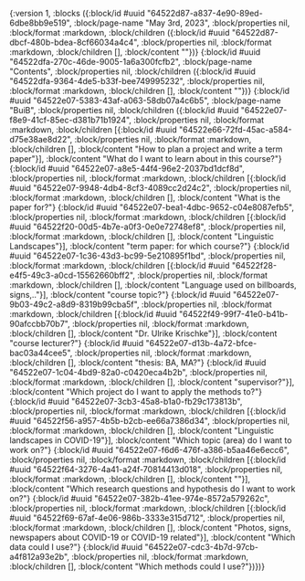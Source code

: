 {:version 1,
 :blocks
 ({:block/id #uuid "64522d87-a837-4e90-89ed-6dbe8bb9e519",
   :block/page-name "May 3rd, 2023",
   :block/properties nil,
   :block/format :markdown,
   :block/children
   ({:block/id #uuid "64522d87-dbcf-480b-bdea-8cf66034a4c4",
     :block/properties nil,
     :block/format :markdown,
     :block/children [],
     :block/content ""})}
  {:block/id #uuid "64522dfa-270c-46de-9005-1a6a300fcfb2",
   :block/page-name "Contents",
   :block/properties nil,
   :block/children
   ({:block/id #uuid "64522dfa-9364-4de5-b33f-bee749995232",
     :block/properties nil,
     :block/format :markdown,
     :block/children [],
     :block/content ""})}
  {:block/id #uuid "64522e07-5383-43af-a063-58db07a4c6b5",
   :block/page-name "BuiB",
   :block/properties nil,
   :block/children
   ({:block/id #uuid "64522e07-f8e9-41cf-85ec-d381b71b1924",
     :block/properties nil,
     :block/format :markdown,
     :block/children
     [{:block/id #uuid "64522e66-72fd-45ac-a584-d75e38ae8d22",
       :block/properties nil,
       :block/format :markdown,
       :block/children [],
       :block/content "How to plan a project and write a term paper"}],
     :block/content "What do I want to learn about in this course?"}
    {:block/id #uuid "64522e07-a8e5-44f4-96e2-2037bd1dcf8d",
     :block/properties nil,
     :block/format :markdown,
     :block/children
     [{:block/id #uuid "64522e07-9948-4db4-8cf3-4089cc2d24c2",
       :block/properties nil,
       :block/format :markdown,
       :block/children [],
       :block/content "What is the paper for?"}
      {:block/id #uuid "64522e07-bea1-4dbc-9652-c04e8087efb5",
       :block/properties nil,
       :block/format :markdown,
       :block/children
       [{:block/id #uuid "64522f20-00d5-4b7e-a0f3-0e0e72748ef8",
         :block/properties nil,
         :block/format :markdown,
         :block/children [],
         :block/content "Linguistic Landscapes"}],
       :block/content "term paper: for which course?"}
      {:block/id #uuid "64522e07-1c36-43d3-bc99-5e210895f1bd",
       :block/properties nil,
       :block/format :markdown,
       :block/children
       [{:block/id #uuid "64522f28-e4f5-49c3-a0cd-15562660bff2",
         :block/properties nil,
         :block/format :markdown,
         :block/children [],
         :block/content "Language used on billboards, signs,.."}],
       :block/content "course topic?"}
      {:block/id #uuid "64522e07-9b03-49c2-a8d9-8319b99cba5f",
       :block/properties nil,
       :block/format :markdown,
       :block/children
       [{:block/id #uuid "64522f49-99f7-41e0-b41b-90afccbb70b7",
         :block/properties nil,
         :block/format :markdown,
         :block/children [],
         :block/content "Dr. Ulrike Krischke"}],
       :block/content "course lecturer?"}
      {:block/id #uuid "64522e07-d13b-4a72-bfce-bac03a44cee5",
       :block/properties nil,
       :block/format :markdown,
       :block/children [],
       :block/content "thesis: BA, MA?"}
      {:block/id #uuid "64522e07-1c04-4bd9-82a0-c0420eca4b2b",
       :block/properties nil,
       :block/format :markdown,
       :block/children [],
       :block/content "supervisor?"}],
     :block/content "Which project do I want to apply the methods to?"}
    {:block/id #uuid "64522e07-3cb3-45a8-b1a0-fb29c173813b",
     :block/properties nil,
     :block/format :markdown,
     :block/children
     [{:block/id #uuid "64522f56-a957-4b5b-b2cb-ee66a7386d34",
       :block/properties nil,
       :block/format :markdown,
       :block/children [],
       :block/content "Linguistic landscapes in COVID-19"}],
     :block/content "Which topic (area) do I want to work on?"}
    {:block/id #uuid "64522e07-f6d6-476f-a386-b5aa46e6ecc6",
     :block/properties nil,
     :block/format :markdown,
     :block/children
     [{:block/id #uuid "64522f64-3276-4a41-a24f-70814413d018",
       :block/properties nil,
       :block/format :markdown,
       :block/children [],
       :block/content ""}],
     :block/content
     "Which research questions and hypothesis do I want to work on?"}
    {:block/id #uuid "64522e07-382b-41ee-974e-8572a579262c",
     :block/properties nil,
     :block/format :markdown,
     :block/children
     [{:block/id #uuid "64522f69-67af-4e06-986b-3333e315d712",
       :block/properties nil,
       :block/format :markdown,
       :block/children [],
       :block/content
       "Photos, signs, newspapers about COVID-19 or COVID-19 related"}],
     :block/content "Which data could I use?"}
    {:block/id #uuid "64522e07-cdc3-4b7d-97cb-a4f812a93e2b",
     :block/properties nil,
     :block/format :markdown,
     :block/children [],
     :block/content "Which methods could I use?"})})}
